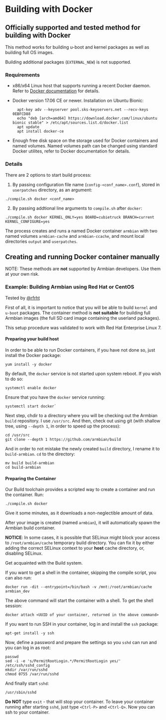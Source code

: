 # Building with Docker

## Officially supported and tested method for building with Docker

This method works for building u-boot and kernel packages as well as building full OS images.

Building additional packages (`EXTERNAL_NEW`) is not supported.

### Requirements

- x86/x64 Linux host that supports running a recent Docker daemon. Refer to [Docker documentation](https://docs.docker.com/) for details.
- Docker version 17.06 CE or newer. Installation on Ubuntu Bionic:

		apt-key adv --keyserver pool.sks-keyservers.net --recv-keys 0EBFCD88 
		echo "deb [arch=amd64] https://download.docker.com/linux/ubuntu bionic stable" > /etc/apt/sources.list.d/docker.list
		apt update
		apt install docker-ce

- Enough free disk space on the storage used for Docker containers and named volumes. Named volumes path can be changed using standard Docker utilites,
  refer to Docker documentation for details.

### Details

There are 2 options to start build process:

1. By passing configuration file name (`config-<conf_name>.conf`), stored in `userpatches` directory, as an argument:
```
./compile.sh docker <conf_name>
```
2. By passing addtional line arguments to `compile.sh` after `docker`:
```
./compile.sh docker KERNEL_ONLY=yes BOARD=cubietruck BRANCH=current KERNEL_CONFIGURE=yes
```
The process creates and runs a named Docker container `armbian` with two named volumes `armbian-cache` and `armbian-ccache`,
and mount local directories `output` and `userpatches`.

## Creating and running Docker container manually

NOTE: These methods are **not** supported by Armbian developers. Use them at your own risk.

### Example: Building Armbian using Red Hat or CentOS

Tested by [@rfrht](https://github.com/rfrht)

First of all, it is important to notice that you will be able to build `kernel` and `u-boot` packages. The container method is **not suitable** for building full Armbian images (the full SD card image containing the userland packages).

This setup procedure was validated to work with Red Hat Enterprise Linux 7.

#### Preparing your build host

In order to be able to run Docker containers, if you have not done so, just install the Docker package:
```
yum install -y docker
```
By default, the `docker` service is not started upon system reboot. If you wish to do so:
```
systemctl enable docker
```
Ensure that you have the `docker` service running:
```
systemctl start docker`
```
Next step, chdir to a directory where you will be checking out the Armbian `build` repository. I use `/usr/src`. And then, check out using git (with shallow tree, using `--depth 1`, in order to speed up the process):
```
cd /usr/src
git clone --depth 1 https://github.com/armbian/build
```
And in order to not mistake the newly created `build` directory, I rename it to `build-armbian`. `cd` to the directory:
```
mv build build-armbian
cd build-armbian
```


#### Preparing the Container

Our Build toolchain provides a scripted way to create a container and run the container. Run:
```
./compile.sh docker
```
Give it some minutes, as it downloads a non-neglectible amount of data.

After your image is created (named `armbian`), it will automatically spawn the Armbian build container.

**NOTICE**: In some cases, it is possible that SELinux might block your access to `/root/armbian/cache` temporary build directory. You can fix it by either adding the correct SELinux context to your **host** cache directory, or, disabling SELinux.

Get acquainted with the Build system.

If you want to get a shell in the container, skipping the compile script, you can also run:
```
docker run -dit --entrypoint=/bin/bash -v /mnt:/root/armbian/cache armbian_dev
```
The above command will start the container with a shell. To get the shell session:
```
docker attach <UUID of your container, returned in the above command>
```
If you want to run SSH in your container, log in and install the `ssh` package:
```
apt-get install -y ssh
```
Now, define a password and prepare the settings so you `sshd` can run and you can log in as root:
```
passwd
sed -i -e 's/PermitRootLogin.*/PermitRootLogin yes/' /etc/ssh/sshd_config
mkdir /var/run/sshd
chmod 0755 /var/run/sshd
```
And finally start `sshd`:
```
/usr/sbin/sshd
```
**Do NOT** type `exit` - that will stop your container. To leave your container running after starting `sshd`, just type `<Ctrl-P>` and `<Ctrl-Q>`. Now you can ssh to your container.
